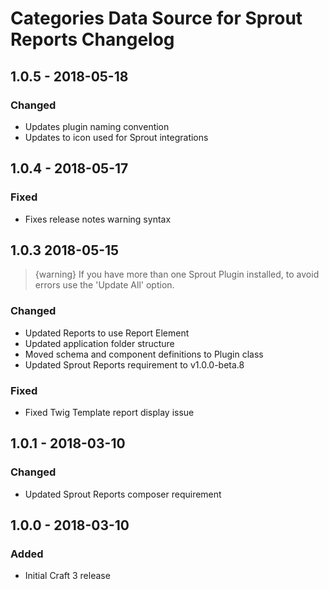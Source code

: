 # Categories Data Source for Sprout Reports Changelog

## 1.0.5 - 2018-05-18

### Changed
- Updates plugin naming convention
- Updates to icon used for Sprout integrations

## 1.0.4 - 2018-05-17

### Fixed
- Fixes release notes warning syntax

## 1.0.3 2018-05-15

> {warning} If you have more than one Sprout Plugin installed, to avoid errors use the 'Update All' option.

### Changed
- Updated Reports to use Report Element
- Updated application folder structure
- Moved schema and component definitions to Plugin class
- Updated Sprout Reports requirement to v1.0.0-beta.8

### Fixed
- Fixed Twig Template report display issue

## 1.0.1 - 2018-03-10

### Changed
- Updated Sprout Reports composer requirement

## 1.0.0 - 2018-03-10

### Added
- Initial Craft 3 release

